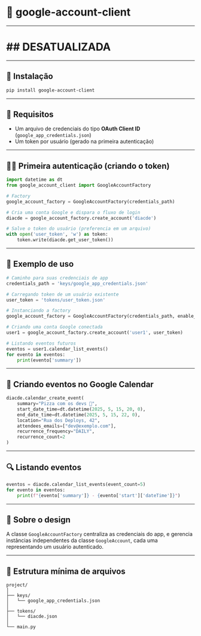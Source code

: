 # 📆 google-account-client

---

# ## DESATUALIZADA ##

---

## 🚀 Instalação

```bash
pip install google-account-client
```

---

## 🔐 Requisitos

- Um arquivo de credenciais do tipo **OAuth Client ID** (`google_app_credentials.json`)
- Um token por usuário (gerado na primeira autenticação)

---

## 🧑‍💻 Primeira autenticação (criando o token)

```python
import datetime as dt
from google_account_client import GoogleAccountFactory

# Factory
google_account_factory = GoogleAccountFactory(credentials_path)

# Cria uma conta Google e dispara o fluxo de login
diacde = google_account_factory.create_account('diacde')

# Salve o token do usuário (preferencia em um arquivo)
with open('user_token', 'w') as token:
    token.write(diacde.get_user_token())
```

---

## 🧪 Exemplo de uso

```python
# Caminho para suas credenciais de app
credentials_path = 'keys/google_app_credentials.json'

# Carregando token de um usuário existente
user_token = 'tokens/user_token.json'

# Instanciando a factory
google_account_factory = GoogleAccountFactory(credentials_path, enable_logs=True)

# Criando uma conta Google conectada
user1 = google_account_factory.create_account('user1', user_token)

# Listando eventos futuros
eventos = user1.calendar_list_events()
for evento in eventos:
    print(evento['summary'])
```

---

## 📅 Criando eventos no Google Calendar

```python
diacde.calendar_create_event(
    summary="Pizza com os devs 🍕",
    start_date_time=dt.datetime(2025, 5, 15, 20, 0),
    end_date_time=dt.datetime(2025, 5, 15, 22, 0),
    location="Rua dos Deploys, 42",
    attendees_emails=["dev@exemplo.com"],
    recurrence_frequency="DAILY",
    recurrence_count=2
)
```

---

## 🔍 Listando eventos

```python
eventos = diacde.calendar_list_events(event_count=5)
for evento in eventos:
    print(f"{evento['summary']} - {evento['start']['dateTime']}")
```

---

## 🧠 Sobre o design

A classe `GoogleAccountFactory` centraliza as credenciais do app, e gerencia instâncias independentes da classe `GoogleAccount`, cada uma representando um usuário autenticado.

---

## 📁 Estrutura mínima de arquivos

```
project/
│
├── keys/
│   └── google_app_credentials.json
│
├── tokens/
│   └── diacde.json
│
└── main.py
```